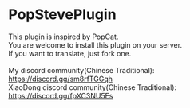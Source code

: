 # PopStevePlugin

This plugin is inspired by PopCat.<br>
You are welcome to install this plugin on your server.<br>
If you want to translate, just fork one.<br><br>
My discord community(Chinese Traditional): https://discord.gg/sm8rfTGGqh <br>
XiaoDong discord community(Chinese Traditional): https://discord.gg/fpXC3NU5Es
